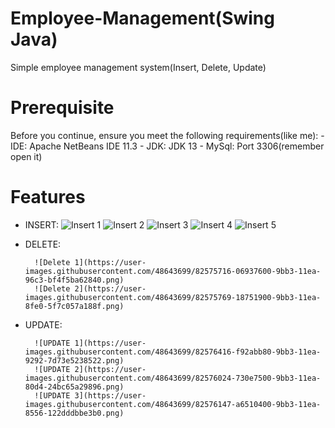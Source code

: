 # Employee-Management(Swing Java)
Simple employee management system(Insert, Delete, Update)

# Prerequisite
Before you continue, ensure you meet the following requirements(like me):
        - IDE: Apache NetBeans IDE 11.3
        - JDK: JDK 13
        - MySql: Port 3306(remember open it)
        
# Features
* INSERT:
        ![Insert 1](https://user-images.githubusercontent.com/48643699/82575105-368e4980-9bb2-11ea-9691-3448d818606d.png)
        ![Insert 2](https://user-images.githubusercontent.com/48643699/82575360-94bb2c80-9bb2-11ea-88fe-c5ca708595e1.png)
        ![Insert 3](https://user-images.githubusercontent.com/48643699/82575437-abfa1a00-9bb2-11ea-96d3-4a5bd8b5e309.png)
        ![Insert 4](https://user-images.githubusercontent.com/48643699/82575564-da77f500-9bb2-11ea-83bd-d7904b7a1650.png)
        ![Insert 5](https://user-images.githubusercontent.com/48643699/82575648-f24f7900-9bb2-11ea-8759-59d410ebb2aa.png)
        
* DELETE:

        ![Delete 1](https://user-images.githubusercontent.com/48643699/82575716-06937600-9bb3-11ea-96c3-bf4f5ba62840.png)
        ![Delete 2](https://user-images.githubusercontent.com/48643699/82575769-18751900-9bb3-11ea-8fe0-5f7c057a188f.png)
        
* UPDATE:

        ![UPDATE 1](https://user-images.githubusercontent.com/48643699/82576416-f92abb80-9bb3-11ea-9292-7d73e5238522.png)
        ![UPDATE 2](https://user-images.githubusercontent.com/48643699/82576024-730e7500-9bb3-11ea-80d4-24bc65a29896.png)
        ![UPDATE 3](https://user-images.githubusercontent.com/48643699/82576147-a6510400-9bb3-11ea-8556-122dddbbe3b0.png)
        
